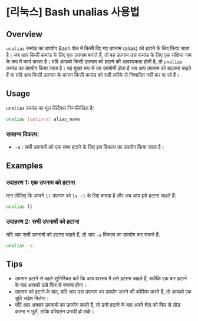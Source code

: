 # [리눅스] Bash unalias 사용법

## Overview
`unalias` कमांड का उपयोग Bash शेल में किसी दिए गए उपनाम (alias) को हटाने के लिए किया जाता है। जब आप किसी कमांड के लिए एक उपनाम बनाते हैं, तो वह उपनाम उस कमांड के लिए एक संक्षिप्त नाम के रूप में कार्य करता है। यदि आपको किसी उपनाम को हटाने की आवश्यकता होती है, तो `unalias` कमांड का उपयोग किया जाता है। यह मुख्य रूप से तब उपयोगी होता है जब आप उपनाम को बदलना चाहते हैं या यदि आप किसी उपनाम के कारण किसी कमांड को सही तरीके से निष्पादित नहीं कर पा रहे हैं।

## Usage
`unalias` कमांड का मूल सिंटैक्स निम्नलिखित है:

```bash
unalias [options] alias_name
```

### सामान्य विकल्प:
- `-a` : सभी उपनामों को एक साथ हटाने के लिए इस विकल्प का उपयोग किया जाता है।

## Examples
### उदाहरण 1: एक उपनाम को हटाना
मान लीजिए कि आपने `ll` उपनाम को `ls -l` के लिए बनाया है और अब आप इसे हटाना चाहते हैं:

```bash
unalias ll
```

### उदाहरण 2: सभी उपनामों को हटाना
यदि आप सभी उपनामों को हटाना चाहते हैं, तो आप `-a` विकल्प का उपयोग कर सकते हैं:

```bash
unalias -a
```

## Tips
- उपनाम हटाने से पहले सुनिश्चित करें कि आप वास्तव में उसे हटाना चाहते हैं, क्योंकि एक बार हटाने के बाद आपको उसे फिर से बनाना होगा।
- उपनाम को हटाने के बाद, यदि आप उस उपनाम का उपयोग करने की कोशिश करते हैं, तो आपको एक त्रुटि संदेश मिलेगा।
- यदि आप अक्सर उपनामों का उपयोग करते हैं, तो उन्हें हटाने के बाद अपने शेल को फिर से लोड करना न भूलें, ताकि परिवर्तन प्रभावी हो सकें।